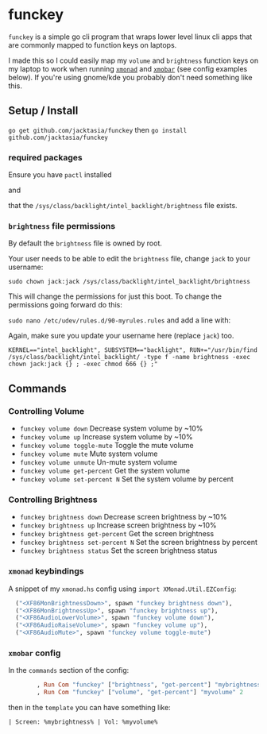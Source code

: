 # funckey

`funckey` is a simple go cli program that wraps lower level linux cli apps that are commonly mapped to function keys on laptops.

I made this so I could easily map my `volume` and `brightness` function keys on my laptop to work when running [`xmonad`](https://xmonad.org/) and [`xmobar`](https://hackage.haskell.org/package/xmobar) (see config examples below). If you're using gnome/kde you probably don't need something like this.

## Setup / Install

`go get github.com/jacktasia/funckey`
then
`go install github.com/jacktasia/funckey`


### required packages

Ensure you have `pactl` installed

and

that the `/sys/class/backlight/intel_backlight/brightness` file exists.

### `brightness` file permissions

By default the `brightness` file is owned by root.

Your user needs to be able to edit the `brightness` file, change `jack` to your username:

`sudo chown jack:jack /sys/class/backlight/intel_backlight/brightness`

This will change the permissions for just this boot. To change the permissions going forward do this:

`sudo nano /etc/udev/rules.d/90-myrules.rules` and add a line with:

Again, make sure you update your username here (replace `jack`) too.
```
KERNEL=="intel_backlight", SUBSYSTEM=="backlight", RUN+="/usr/bin/find /sys/class/backlight/intel_backlight/ -type f -name brightness -exec chown jack:jack {} ; -exec chmod 666 {} ;"
```

## Commands

### Controlling Volume
* `funckey volume down`        Decrease system volume by ~10%
* `funckey volume up`          Increase system volume by ~10%
* `funckey volume toggle-mute` Toggle the mute volume
* `funckey volume mute`        Mute system volume
* `funckey volume unmute`      Un-mute system volume
* `funckey volume get-percent` Get the system volume
* `funckey volume set-percent N` Set the system volume by percent

### Controlling Brightness
* `funckey brightness down`        Decrease screen brightness by ~10%
* `funckey brightness up`          Increase screen brightness by ~10%
* `funckey brightness get-percent` Get the screen brightness
* `funckey brightness set-percent N` Set the screen brightness by percent
* `funckey brightness status` Set the screen brightness status


### `xmonad` keybindings

A snippet of my `xmonad.hs` config using `import XMonad.Util.EZConfig`:

```haskell
  ("<XF86MonBrightnessDown>", spawn "funckey brightness down"),
  ("<XF86MonBrightnessUp>", spawn "funckey brightness up"),
  ("<XF86AudioLowerVolume>", spawn "funckey volume down"),
  ("<XF86AudioRaiseVolume>", spawn "funckey volume up"),
  ("<XF86AudioMute>", spawn "funckey volume toggle-mute")
```

### `xmobar` config

In the `commands` section of the config:

```haskell
        , Run Com "funckey" ["brightness", "get-percent"] "mybrightness" 2
        , Run Com "funckey" ["volume", "get-percent"] "myvolume" 2
```

then in the `template` you can have something like:

```
| Screen: %mybrightness% | Vol: %myvolume%
```

